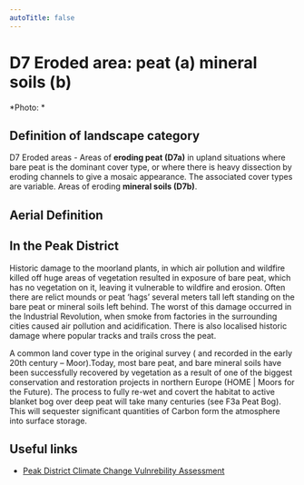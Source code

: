 ```yaml
---
autoTitle: false
---
```


# D7 Eroded area: peat (a) mineral soils (b)


*Photo: *

## Definition of landscape category

D7 Eroded areas - Areas of **eroding peat (D7a)** in upland situations where bare peat is the dominant cover type, or where there is heavy dissection by eroding channels to give a mosaic appearance. The associated cover types are variable. Areas of eroding **mineral soils (D7b)**.

## Aerial Definition



## In the Peak District
Historic damage to the moorland plants, in which air pollution and wildfire killed off huge areas of vegetation resulted in exposure of bare peat, which has no vegetation on it, leaving it vulnerable to wildfire and erosion. Often there are relict mounds or peat ‘hags’ several meters tall left standing on the bare peat or mineral soils left behind. The worst of this damage occurred in the Industrial Revolution, when smoke from factories in the surrounding cities caused air pollution and acidification. There is also localised historic damage where popular tracks and trails cross the peat.

A common land cover type in the original survey ( and recorded in the early 20th century – Moor).Today, most bare peat, and bare mineral soils have been successfully recovered by vegetation as a result of one of the biggest conservation and restoration projects in northern Europe (HOME | Moors for the Future). The process to fully re-wet and covert the habitat to active blanket bog over deep peat will take many centuries (see F3a Peat Bog). This will sequester significant quantities of Carbon form the atmosphere into surface storage. 

## Useful links

* [Peak District Climate Change Vulnrebility Assessment](https://reports.peakdistrict.gov.uk/ccva/docs/assessments/habitats/habitats.html)